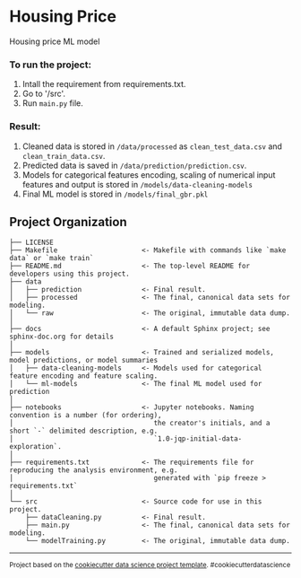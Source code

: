 Housing Price
==============================

Housing price ML model

### To run the project:
1. Intall the requirement from requirements.txt.
2. Go to '/src'.
3. Run `main.py` file.

### Result:
1. Cleaned data is stored in `/data/processed` as `clean_test_data.csv` and `clean_train_data.csv`.
2. Predicted data is saved in `/data/prediction/prediction.csv`.
3. Models for categorical features encoding, scaling of numerical input features and output is stored in `/models/data-cleaning-models`
4. Final ML model is stored in `/models/final_gbr.pkl`

Project Organization
------------

    ├── LICENSE
    ├── Makefile                     <- Makefile with commands like `make data` or `make train`
    ├── README.md                    <- The top-level README for developers using this project.
    ├── data
    │   ├── prediction               <- Final result.
    │   ├── processed                <- The final, canonical data sets for modeling.
    │   └── raw                      <- The original, immutable data dump.
    │
    ├── docs                         <- A default Sphinx project; see sphinx-doc.org for details
    │
    ├── models                       <- Trained and serialized models, model predictions, or model summaries
    │   ├── data-cleaning-models     <- Models used for categorical feature encoding and feature scaling.
    │   └── ml-models                <- The final ML model used for prediction
    │
    ├── notebooks                    <- Jupyter notebooks. Naming convention is a number (for ordering),
    │                                   the creator's initials, and a short `-` delimited description, e.g.
    │                                   `1.0-jqp-initial-data-exploration`.
    │
    ├── requirements.txt             <- The requirements file for reproducing the analysis environment, e.g.
    │                                   generated with `pip freeze > requirements.txt`
    │
    └── src                          <- Source code for use in this project.
        ├── dataCleaning.py          <- Final result.
        ├── main.py                  <- The final, canonical data sets for modeling.
        └── modelTraining.py         <- The original, immutable data dump.
        



--------

<p><small>Project based on the <a target="_blank" href="https://drivendata.github.io/cookiecutter-data-science/">cookiecutter data science project template</a>. #cookiecutterdatascience</small></p>
